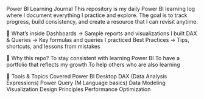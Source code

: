 Power BI Learning Journal
This repository is my daily Power BI learning log where I document everything I practice and explore. The goal is to track progress, build consistency, and create a resource that I can revisit anytime.

🔹 What’s inside
Dashboards → Sample reports and visualizations I built
DAX & Queries → Key formulas and queries I practiced
Best Practices → Tips, shortcuts, and lessons from mistakes

🔹 Why this repo?
To stay consistent with learning Power BI
To have a portfolio that reflects my growth
To help others who are also learning

🔹 Tools & Topics Covered
Power BI Desktop
DAX (Data Analysis Expressions)
Power Query (M Language basics)
Data Modeling
Visualization Design Principles
Performance Optimization
